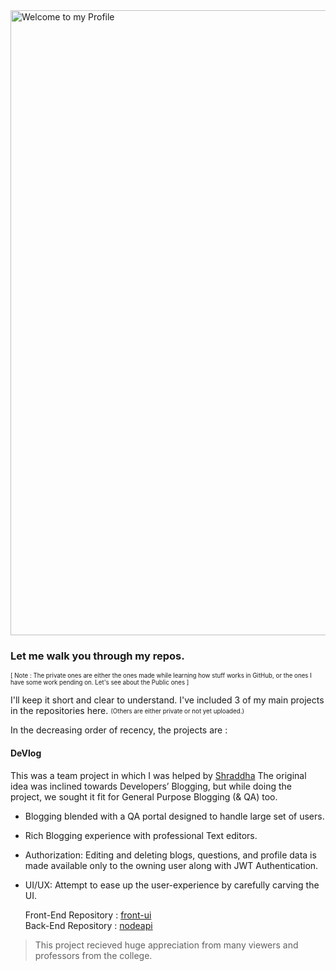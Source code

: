 <!--
**Shahid7k/Shahid7K** is a ✨ _special_ ✨ repository because its `README.md` (this file) appears on your GitHub profile.

Here are some ideas to get you started:

- 🔭 I’m currently working on ...
- 🌱 I’m currently learning ...
- 👯 I’m looking to collaborate on ...
- 🤔 I’m looking for help with ...
- 💬 Ask me about ...
- 📫 How to reach me: ...
- 😄 Pronouns: ...
- ⚡ Fun fact: ...
-->

<img src="https://github.com/Shahid7k/Shahid7K/blob/master/images/git1f.gif" alt="Welcome to my Profile" width="1000px" />

### Let me walk you through my repos.
<sub><sup> [ Note : The private ones are either the ones made while learning how stuff works in GitHub, or the ones I have some work pending on.
Let's see about the Public ones ]</sup></sub>

I'll keep it short and clear to understand.
I've included 3 of my main projects in the repositories here. <sub><sup>(Others are either private or not yet uploaded.)</sup></sub>

In the decreasing order of recency, the projects are : 

#### DeVlog
This was a team project in which I was helped by [Shraddha](https://github.com/shraddha099 "Shraddha-Collaborator") 
The original idea was inclined towards Developers’ Blogging, but while doing the project, we sought it fit for General Purpose Blogging (& QA) too. 
+ Blogging blended with a QA portal designed to handle large set of users.
+ Rich Blogging experience with professional Text editors.
+ Authorization: Editing and deleting blogs, questions, and profile data is made available only to the owning user along with JWT Authentication.
+ UI/UX: Attempt to ease up the user-experience by carefully carving the UI.

   Front-End Repository : [front-ui](https://github.com/Shahid7k/front-ui)  
   Back-End Repository : [nodeapi](https://github.com/Shahid7k/nodeapi)  

> This project recieved huge appreciation from  many viewers and professors from the college.


